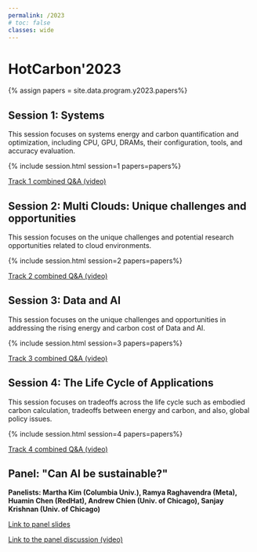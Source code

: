 ```yaml
---
permalink: /2023
# toc: false
classes: wide
---
```


# HotCarbon'2023

<!-- Load all papers -->
{% assign papers = site.data.program.y2023.papers%}

## Session 1: Systems

This session focuses on systems energy and carbon quantification and optimization, including CPU, GPU, DRAMs, their configuration, tools, and accuracy evaluation.

<!-- Papers -->
{% include session.html session=1 papers=papers%}

[Track 1 combined Q&A (video)](https://mediaspace.ucsd.edu/media/HotCarbon%E2%80%9923%3A%20Q%26A%20for%20track%201/1_68ml5055/307441832)

## Session 2: Multi Clouds: Unique challenges and opportunities

This session focuses on the unique challenges and potential research opportunities related to cloud environments.

<!-- Papers -->
{% include session.html session=2 papers=papers%}

[Track 2 combined Q&A (video)](https://mediaspace.ucsd.edu/media/HotCarbon%E2%80%9923%3A%20Q%26A%20for%20track%202/1_7dpx0gs2/307441832)

## Session 3: Data and AI

This session focuses on the unique challenges and opportunities in addressing the rising energy and carbon cost of Data and AI.

<!-- Papers -->
{% include session.html session=3 papers=papers%}

[Track 3 combined Q&A (video)](https://mediaspace.ucsd.edu/media/HotCarbon%E2%80%9923%3A%20Q%26A%20for%20track%203/1_gme84nvn/307441832)

## Session 4: The Life Cycle of Applications

This session focuses on tradeoffs across the life cycle such as embodied carbon calculation, tradeoffs between energy and carbon, and also, global policy issues.

<!-- Papers -->
{% include session.html session=4 papers=papers%}

[Track 4 combined Q&A (video)](https://mediaspace.ucsd.edu/media/HotCarbon%E2%80%9923%3A%20Q%26A%20for%20track%204/1_ekfjz5ep/307441832)

## Panel: "Can AI be sustainable?"

__Panelists: Martha Kim (Columbia Univ.), Ramya Raghavendra (Meta), Huamin Chen (RedHat), Andrew Chien (Univ. of Chicago), Sanjay Krishnan (Univ. of Chicago)__

[Link to panel slides](/2023/pdf/panel.pdf)

[Link to the panel discussion (video)](https://mediaspace.ucsd.edu/media/HotCarbon%E2%80%9923%3A%20Panel%3A%20%E2%80%9CCan%20AI%20be%20sustainable%E2%80%9D/1_ypi4hsme)